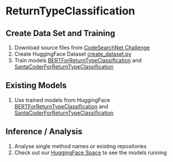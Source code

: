 # ReturnTypeClassification

## Create Data Set and Training
1. Download source files from [CodeSearchNet Challenge](https://github.com/github/CodeSearchNet)
2. Create HuggingFace Dataset [create_dataset.py](create_dataset.py)
3. Train models [BERTForReturnTypeClassification](train_BERTForReturnTypeClassification.py) and [SantaCoderForReturnTypeClassification](train_SantaCoderForReturnTypeClassification.py)
    
## Existing Models   
1. Use trained models from HuggingFace [BERTForReturnTypeClassification](https://huggingface.co/UDE-SE/BERTForReturnTypeClassification) and [SantaCoderForReturnTypeClassification](https://huggingface.co/UDE-SE/SantaCoderForReturnTypeClassification)

## Inference / Analysis
1. Analyse single method names or existing repositories
2. Check out our [HuggingFace Space](https://huggingface.co/spaces/UDE-SE/ReturnTypePredictor) to see the models running